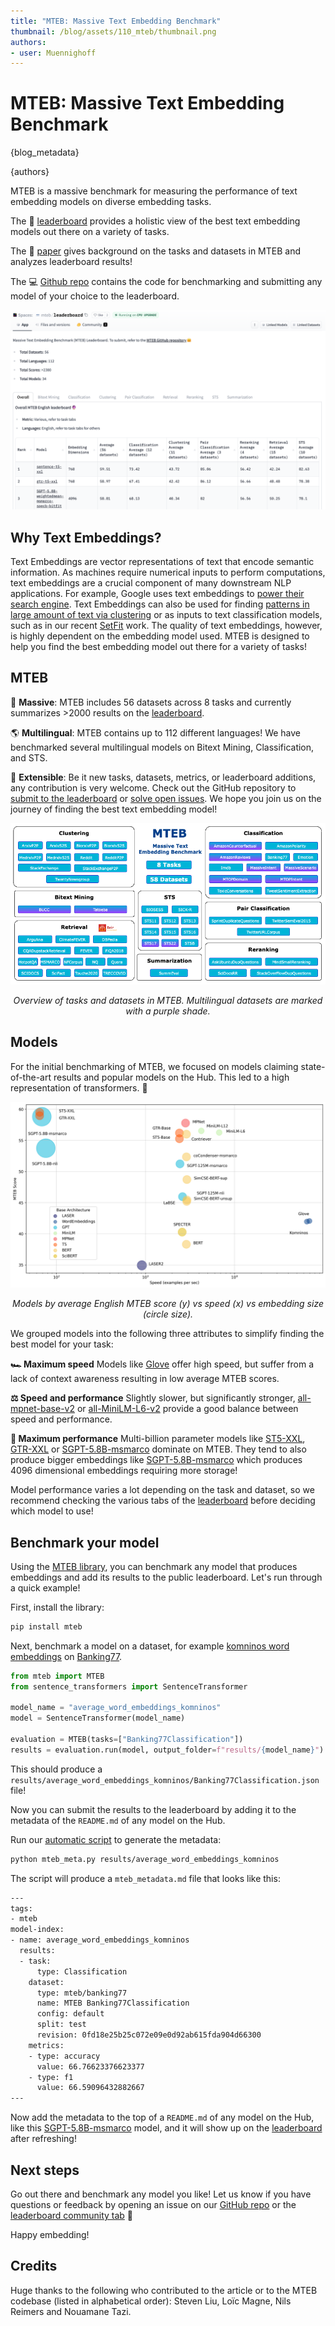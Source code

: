 ```yaml
---
title: "MTEB: Massive Text Embedding Benchmark" 
thumbnail: /blog/assets/110_mteb/thumbnail.png
authors:
- user: Muennighoff
---
```



<h1>MTEB: Massive Text Embedding Benchmark</h1>

{blog_metadata}

{authors}


MTEB is a massive benchmark for measuring the performance of text embedding models on diverse embedding tasks.

The 🥇 [leaderboard](https://huggingface.co/spaces/mteb/leaderboard) provides a holistic view of the best text embedding models out there on a variety of tasks. 

The 📝 [paper](https://arxiv.org/abs/2210.07316) gives background on the tasks and datasets in MTEB and analyzes leaderboard results!

The 💻 [Github repo](https://github.com/embeddings-benchmark/mteb) contains the code for benchmarking and submitting any model of your choice to the leaderboard.


<p align="center">
    <a href="https://huggingface.co/spaces/mteb/leaderboard"><img src="assets/110_mteb/leaderboard.png" alt="MTEB Leaderboard"></a>
</p>

## Why Text Embeddings?

Text Embeddings are vector representations of text that encode semantic information. As machines require numerical inputs to perform computations, text embeddings are a crucial component of many downstream NLP applications. For example, Google uses text embeddings to [power their search engine](https://cloud.google.com/blog/topics/developers-practitioners/find-anything-blazingly-fast-googles-vector-search-technology). Text Embeddings can also be used for finding [patterns in large amount of text via clustering](https://txt.cohere.ai/combing-for-insight-in-10-000-hacker-news-posts-with-text-clustering/) or as inputs to text classification models, such as in our recent [SetFit](https://huggingface.co/blog/setfit) work. The quality of text embeddings, however, is highly dependent on the embedding model used. MTEB is designed to help you find the best embedding model out there for a variety of tasks!

## MTEB 


🐋 **Massive**: MTEB includes 56 datasets across 8 tasks and currently summarizes >2000 results on the [leaderboard](https://huggingface.co/spaces/mteb/leaderboard). 

🌎 **Multilingual**: MTEB contains up to 112 different languages! We have benchmarked several multilingual models on Bitext Mining, Classification, and STS. 

🦚 **Extensible**: Be it new tasks, datasets, metrics, or leaderboard additions, any contribution is very welcome. Check out the GitHub repository to [submit to the leaderboard](https://github.com/embeddings-benchmark/mteb#leaderboard) or [solve open issues](https://github.com/embeddings-benchmark/mteb/issues). We hope you join us on the journey of finding the best text embedding model!



<p align="center">
    <img src="assets/110_mteb/mteb_diagram_white_background.png" alt="MTEB Taxonomy">
</p>
<p align="center">
    <em>Overview of tasks and datasets in MTEB. Multilingual datasets are marked with a purple shade.</em> 
</p>


## Models

For the initial benchmarking of MTEB, we focused on models claiming state-of-the-art results and popular models on the Hub. This led to a high representation of transformers. 🤖

<p align="center">
    <img src="assets/110_mteb/benchmark.png" alt="MTEB Speed Benchmark">
</p>
<p align="center">
    <em>Models by average English MTEB score (y) vs speed (x) vs embedding size (circle size).</em> 
</p>


We grouped models into the following three attributes to simplify finding the best model for your task:

**🏎 Maximum speed** Models like [Glove](https://huggingface.co/sentence-transformers/average_word_embeddings_glove.6B.300d) offer high speed, but suffer from a lack of context awareness resulting in low average MTEB scores.

**⚖️ Speed and performance** Slightly slower, but significantly stronger, [all-mpnet-base-v2](https://huggingface.co/sentence-transformers/all-mpnet-base-v2) or [all-MiniLM-L6-v2](https://huggingface.co/sentence-transformers/all-MiniLM-L6-v2) provide a good balance between speed and performance.

**💪 Maximum performance** Multi-billion parameter models like [ST5-XXL](https://huggingface.co/sentence-transformers/sentence-t5-xxl), [GTR-XXL](https://huggingface.co/sentence-transformers/gtr-t5-xxl) or [SGPT-5.8B-msmarco](https://huggingface.co/Muennighoff/SGPT-5.8B-weightedmean-msmarco-specb-bitfit) dominate on MTEB. They tend to also produce bigger embeddings like [SGPT-5.8B-msmarco](https://huggingface.co/Muennighoff/SGPT-5.8B-weightedmean-msmarco-specb-bitfit) which produces 4096 dimensional embeddings requiring more storage!


Model performance varies a lot depending on the task and dataset, so we recommend checking the various tabs of the [leaderboard](https://huggingface.co/spaces/mteb/leaderboard) before deciding which model to use!


## Benchmark your model

Using the [MTEB library](https://github.com/embeddings-benchmark/mteb), you can benchmark any model that produces embeddings and add its results to the public leaderboard. Let's run through a quick example!


First, install the library:
```sh
pip install mteb
```

Next, benchmark a model on a dataset, for example [komninos word embeddings](https://huggingface.co/sentence-transformers/average_word_embeddings_komninos) on [Banking77](https://huggingface.co/datasets/mteb/banking77).

```python
from mteb import MTEB
from sentence_transformers import SentenceTransformer

model_name = "average_word_embeddings_komninos"
model = SentenceTransformer(model_name)

evaluation = MTEB(tasks=["Banking77Classification"])
results = evaluation.run(model, output_folder=f"results/{model_name}")
```

This should produce a `results/average_word_embeddings_komninos/Banking77Classification.json` file!

Now you can submit the results to the leaderboard by adding it to the metadata of the `README.md` of any model on the Hub.

Run our [automatic script](https://github.com/embeddings-benchmark/mteb/blob/main/scripts/mteb_meta.py) to generate the metadata:

```sh
python mteb_meta.py results/average_word_embeddings_komninos
```

The script will produce a `mteb_metadata.md` file that looks like this:
```sh
---
tags:
- mteb
model-index:
- name: average_word_embeddings_komninos
  results:
  - task:
      type: Classification
    dataset:
      type: mteb/banking77
      name: MTEB Banking77Classification
      config: default
      split: test
      revision: 0fd18e25b25c072e09e0d92ab615fda904d66300
    metrics:
    - type: accuracy
      value: 66.76623376623377
    - type: f1
      value: 66.59096432882667
---
```

Now add the metadata to the top of a `README.md` of any model on the Hub, like this [SGPT-5.8B-msmarco](https://huggingface.co/Muennighoff/SGPT-5.8B-weightedmean-msmarco-specb-bitfit/blob/main/README.md) model, and it will show up on the [leaderboard](https://huggingface.co/spaces/mteb/leaderboard) after refreshing!

## Next steps

Go out there and benchmark any model you like! Let us know if you have questions or feedback by opening an issue on our [GitHub repo](https://github.com/embeddings-benchmark/mteb) or the [leaderboard community tab](https://huggingface.co/spaces/mteb/leaderboard/discussions) 🤗

Happy embedding!

## Credits

Huge thanks to the following who contributed to the article or to the MTEB codebase (listed in alphabetical order): Steven Liu, Loïc Magne, Nils Reimers and Nouamane Tazi.
